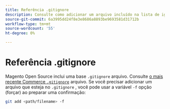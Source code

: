 ```yaml
---
title: Referência .gitignore
description: Consulte como adicionar um arquivo incluído na lista de ignorados.
source-git-commit: 6a3995dd24f8e3e8686a8893be9693581d31712b
workflow-type: tm+mt
source-wordcount: '55'
ht-degree: 0%

---
```



# Referência .gitignore

Magento Open Source inclui uma base `.gitignore` arquivo. Consulte [o mais recente Commerce `.gitignore`](https://raw.githubusercontent.com/magento/magento2/2.4/.gitignore) arquivo. Se você precisar adicionar um arquivo que esteja no `.gitignore` , você pode usar a variável `-f` opção (forçar) ao preparar uma confirmação:

```bash
git add <path/filename> -f
```
